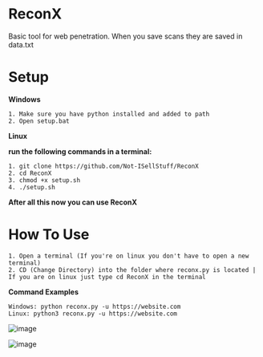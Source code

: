 # ReconX
Basic tool for web penetration. When you save scans they are saved in data.txt

# Setup

**Windows**
```
1. Make sure you have python installed and added to path
2. Open setup.bat
```

**Linux**

**run the following commands in a terminal:**
```
1. git clone https://github.com/Not-ISellStuff/ReconX
2. cd ReconX
3. chmod +x setup.sh
4. ./setup.sh
```

**After all this now you can use ReconX**

# How To Use

```
1. Open a terminal (If you're on linux you don't have to open a new terminal)
2. CD (Change Directory) into the folder where reconx.py is located | If you are on linux just type cd ReconX in the terminal
```   

**Command Examples**

```
Windows: python reconx.py -u https://website.com
Linux: python3 reconx.py -u https://website.com
```

![image](https://github.com/user-attachments/assets/0c4f8220-2b94-4a20-8c0e-ea2aa8d783e3)

![image](https://github.com/user-attachments/assets/6df39f47-5c5d-4399-a200-5562f458a328)
